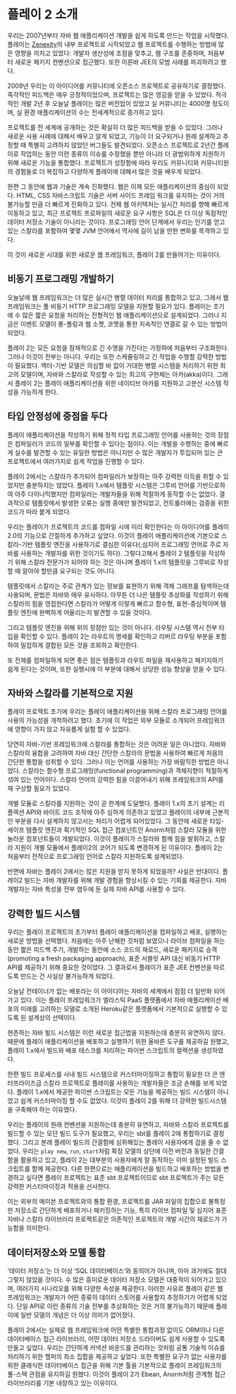 <!--- Copyright (C) 2009-2015 Typesafe Inc. <http://www.typesafe.com> -->
# 플레이 2 소개

우리는 2007년부터 자바 웹 애플리케이션 개발을 쉽게 하도록 만드는 작업을 시작했다. 플레이는 [Zenexity](http://www.zenexity.com)의 내부 프로젝트로 시작되었고 웹 프로젝트를 수행하는 방법에 많은 영향을 끼치고 있었다:
개발자 생산성에 초점을 맞추고, 웹 구조를 존중하며, 처음부터 새로운 패키지 컨벤션으로 접근했다. 또한 이른바 JEE의 모범 사례를 파괴하려고 했다.

2009년 우리는 이 아이디어를 커뮤니티에 오픈소스 프로젝트로 공유하기로 결정했다. 즉각적인 피드백은 매우 긍정적이었으며, 프로젝트는 많은 영감을 얻을 수 있었다.
적극적인 개발 2년 후 오늘날 플레이는 많은 버전업이 있었고 실 커뮤니티는 4000명 정도이며, 실 환경 애플리케이션의 수는 전세계적으로 증가하고 있다.

프로젝트를 전 세계에 공개하는 것은 확실히 더 많은 피드백을 받을 수 있었다. 그러나 새로운 사용 사례에 대해서 배우고 알게 되었고, 기능이 더 요구되거나 원래 설계하고 추정할 때 특별히 고려하지 않았던 버그들도 발견되었다. 오픈소스 프로젝트로 2년간 플레이로 작업하는 동안 이런 종류의 이슈를 수정했을 뿐만 아니라 더 광범위하게 지원하기 위해 새로운 기능을 통합했다. 프로젝트가 성장함에 따라 우리도 커뮤니티와 커뮤니티원의 경험들로 더 복잡하고 다양하게 플레이에 대해서 많은 것을 배우게 되었다.

한편 그 동안에 웹과 기술은 계속 진화했다. 웹은 이제 모든 애플리케이션의 중심이 되었다. HTML, CSS 자바스크립트 기술은 서버 사이드 프레임 워크를 유지하는 것이 거의 불가능할 만큼 더 빠르게 진화하고 있다. 전체 웹 아키텍처는 실시간 처리를 향해 빠르게 이동하고 있고, 최근 프로젝트 프로파일의 새로운 요구 사항은 SQL은 더 이상 독점적인 데이터 저장소 기술이 아니라는 것이다. 프로그래밍 언어 단계에서 우리는 인기를 얻고 있는 스칼라를 포함하여 몇몇 JVM 언어에서 역사에 길이 남을 만한 변화를 목격하고 있다.

이 것이 새로운 시대를 위한 새로운 웹 프레임워크, 플레이 2를 만들어가는 이유이다.

## 비동기 프로그래밍 개발하기

오늘날에 웹 프레임워크는 더 많은 실시간 병렬 데이터 처리를 통합하고 있고, 그래서 웹 프레임워크는 풀 비동기 HTTP 프로그래밍 모델을 지원할 필요가 있다. 플레이는 초기에 수 많은 짧은 요청을 처리하는 전형적인 웹 애플리케이션으로 설계되었다. 그러나 지금은 이벤트 모델이 롱-폴링과 웹 소켓, 코멧을 통한 지속적인 연결로 갈 수 있는 방법이 되었다.

플레이 2는 모든 요청을 잠재적으로 긴 수명을 가진다는 가정하에 처음부터 구조화한다. 그러나 이것이 전부는 아니다. 우리는 또한 스케쥴링하고 긴 작업을 수행할 강력한 방법이 필요했다. 액터-기반 모델은 의심할 바 없이 거대한 병렬 시스템을 처리하기 위한 최고의 모델이며, 자바와 스칼라로 작성할 수 있는 최고의 구현체는 아카(akka)이다. 그래서 플레이 2는 플레이 애플리케이션을 위한 네이티브 아카를 지원하고 고분산 시스템 작성을 가능하게 한다.

## 타입 안정성에 중점을 두다

플레이 애플리케이션을 작성하기 위해 정적 타입 프로그래밍 언어를 사용하는 것의 장점은 컴파일러가 코드의 일부를 확인할 수 있다는 점이다. 이는 개발을 수행하는 중에 빠르게 실수를 발견할 수 있는 유일한 방법은 아니지만 수 많은 개발자가 투입되어 있는 큰 프로젝트에서 여러가지로 쉽게 작업을 진행할 수 있다.

플레이 2에서는 스칼라가 추가되어 컴파일러가 보장하는 아주 강력한 이득을 취할 수 있었지만 충분하지는 않았다. 플레이 1.x에서 템플릿 시스템은 그루비 언어를 기반으로하여 아주 다이나믹했지만 컴파일러는 개발자들을 위해 적절하게 동작할 수는 없었다. 결과적으로 템플릿에서 발생한 오류는 실행 중에만 발견되었고, 컨트롤러에는 검증을 위한 코드가 따라 붙게 되었다.

우리는 플레이가 프로젝트의 코드를 컴파일 시에 미리 확인한다는 이 아이디어를 플레이 2.0의 기능으로 간절하게 추가하고 싶었다. 이것이 플레이 애플리케이션에 기본으로 스칼라-기반 템플릿 엔진을 사용하기로 결심한 이유다(;심지어 프로그래밍 언어로 주로 자바를 사용하는 개발자를 위한 것이기도 하다). 그렇다고해서 플레이 2 템플릿을 작성하기 위해 스칼라 전문가가 되어야 하는 것은 아니며 플레이 1.x의 템플릿을 그루비로 작성할 때 알아야 할만큼 요구되는 것도 아니다.

템플릿에서 스칼라는 주로 관계가 있는 정보를 표현하기 위해 객체 그래프를 탐색하는데 사용되며, 문법은 자바와 매우 유사하다. 아무튼 더 나은 템플릿 추상화를 작성하기 위해 스칼라의 힘을 영접한다면 스칼라가 어떻게 이렇게 빠르고 함수형, 표현-중심적이며 템플릿 엔진에 완벽하게 어울리는지 발견할 수 있을 것이다.

그리고 템플릿 엔진을 위해 위의 장점만 있는 것이 아니다. 라우팅 시스템 역시 전부 타입을 확인할 수 있다. 플레이 2는 라우트의 명세를 확인하고 리버르 라우팅 부분을 포함하여 밀접하게 결합된 모든 것을 조회하고 확인한다.

또 전체를 컴파일하게 되면 좋은 점은 템플릿과 라우트 파일을 재사용하고 패키지하기 쉽게 된다는 것이며, 또한 실행시에 이 부분에 대해서 상당한 성능 향상을 얻을 수 있다.

## 자바와 스칼라를 기본적으로 지원

플레이 프로젝트 초기에 우리는 플레이 애플리케이션을 위해 스칼라 프로그래밍 언어를 사용의 가능성을 개척하려고 했다. 초기에 이 작업은 외부 모듈로 소개되어 프레임워크에 영향이 가지 않고 자유롭게 실험 할 수 있었다.

당연히 자바-기반 프레임워크에 스칼라를 통합하는 것은 어려운 일은 아니었다. 자바와 스칼라의 융합을 고려하여 자바 대신 간단한 스칼라의 문법을 사용하여 빠르게 처음의 간단한 통합을 성취할 수 있다. 그러나 이는 언어를 사용하는 가장 바람직한 방법은 아니었다. 스칼라는 함수형 프로그래밍(functional programming)과 객체지향이 적절하게 섞여 있는 언어이다. 스칼라 언어의 강력한 힘을 이끌어내기 위해 프레임워크의 API를 재 구상할 필요가 있었다.

개별 모듈로 스칼라를 지원하는 것이 곧 한계에 도달했다. 플레이 1.x의 초기 설계는 리플렉션 API와 바이트 코드 조작에 아주 심하게 의존하고 있었고 플레이의 내부에 근본적인 부분을 다시 설계하지 않고서는 처리가 어렵게 되어있었다. 그 동안에 새로운 타입-세이프 템플릿 엔진과 획기적인 SQL 접근 컴포넌트인 Anorm처럼 스칼라 모듈을 위한 놀라운 컴포넌트들이 개발되었다. 이것이 플레이가 스칼라와 함께 힘을 발휘하고, 스칼라 지원이 개별 모듈에서 플레이2의 코어가 되도록 변경하게 된 이유이다. 플레이 2는 처음부터 전적으로 프로그래밍 언어로 스칼라 지원하도록 설계되었다.

반면에 자바는 플레이 2에서는 많은 지원을 받지 못하게 되었을까? 사실은 반대이다. 플레이2 빌드는 자바 개발자를 위해 개발 경험을 향상시킬 수 있는 기회를 제공한다. 자바 개발자는 자바 특성을 전부 염두에 둔 실제 자바 API를 사용할 수 있다.

## 강력한 빌드 시스템

우리는 플레이 프로젝트의 초기부터 플레이 애플리케이션을 컴파일하고 배포, 실행하는 새로운 방법을 선택했다. 처음에는 아주 난해한 것처럼 보였으나 라이브 컴파일을 하는동안 짧은 피드백 주기, 개발하는 동안에 소스 코드의 재로드, 새로운 패키지로 승격(promoting a fresh packaging approach), 표준 서블릿 API 대신 비동기 HTTP API를 제공하기 위해 중요한 것이었다. 그 결과로서 플레이가 표준 JEE 컨벤션을 따르도록 만드는 건 사실상 불가능하게 되었다.

오늘날 컨테이너가 없는 배포라는 이 아이디어는 자바의 세계에서 점점 더 일반화 되어가고 있다. 이는 플레이 프레임워크가 엘라스틱 PaaS 플랫폼에서 자바 애플리케이션 배포의 미래를 고려하는 모델로 소개된 Heroku같은 플랫폼에서 기본적으로 실행할 수 있도록 된 설계상의 선택이다.

현존하는 자바 빌드 시스템은 이런 새로운 접근법을 지원하는데 충분히 유연하지 않다. 때문에 플레이 애플리케이션을 배포하고 실행하기 위한 올바른 도구를 제공하길 원했고, 플레이 1.x에서 빌드와 배포 테스크를 처리하는 파이썬 스크립트의 컬렉션을 생성하였다.

한편 빌드 프로세스를 사내 빌드 시스템으로 커스터마이징하고 통합이 필요한 더 큰 엔터프라이즈급 스칼라 프로젝트로 플레이를 사용하는 개발자들은 조금 손해를 보게 되었다. 플레이 1.x에서 제공한 파이썬 스크립트는 모든 기능을 제공하는 빌드 시스템이 아니었고 쉽게 커스터마이징 할 수도 없었다. 이것이 플레이 2를 위해 더 강력한 빌드시스템을 구축해야 하는 이유였다.

우리는 플레이의 원래 컨벤션을 지원하는데 충분히 유연하고, 자바와 스칼라 프로젝트를 빌드할 수 있는 모던 빌드 도구가 필요했고, 우리는 sbt를 플레이 2에 통합하기로 결정했다. 그리고 본래 플레이 빌드의 간결함에 심취해있는 플레이 사용자에게 겁을 줄 수 없었다. 우리는 `play new`, `run`, `start`처럼 확장 모델의 상단에 이전 버전과 동일한 간결함을 활용하고 있고, 플레이 2는 대부분의 사용자에게 잘 동작하는 이미 설정된 빌드 스크립트를 함께 제공한다. 다른 한편으로는 애플리케이션을 빌드하고 배포하는 방법을 변경하고 싶다면 플레이 프로젝트는 표준 sbt 프로젝트이므로 sbt 프로젝트가 주는 모든 강력한 커스터마이징과 적용을 선사한다.

이는 외부의 메이븐 프로젝트와의 통합 환경, 프로젝트를 JAR 파일의 집합으로 불특정한 저장소로 간단하게 배포하거나 패키징하는 기능, 특히 라이브 컴파일 및 심지어 표준 자바나 스칼라 라이브러리 프로젝트같은 의존적인 프로젝트의 개발 시간의 재로드가 가능함을 의미한다.

## 데이터저장소와 모델 통합

‘데이터 저장소’는 더 이상 ‘SQL 데이터베이스’와 동의어가 아니며, 아마 과거에도 절대 그렇지 않았을 것이다. 수 많은 흥미로운 데이터 저장소 모델은 대중적이 되어가고 있으며, 여러가지 시나리오를 위해 다양한 속성을 제공한다. 이러한 사유로 플레이 같은 웹 프레임워크는 개발자가 어떤 종류의 데이터 스토어를 사용할지 추정하기가 어렵게 되었다. 단일 API로 이런 종류의 기술 전부를 추상화하는 것은 거의 불가능하기 때문에 플레이에 일반 모델의 개념은 더 이상 의미가 없어졌다.

플레이 2에서는 실제로 웹 프레임워크에 어떤 특별한 통합과정 없이도 ORM이나 다른 데이터베이스 접근 라이브러리, 어떤 데이터 저장소 드라이버도 쉽게 사용할 수 있도록 만들고 싶었다. 우리는 간단하게 커넥션 바운드를 관리하는 것처럼 공통 기술적 이슈를 처리하기 위한 헬퍼의 최소 집합을 제공하고 싶었다. 또한 특별한 요구가 없는 사용자를 위한 클래식한 데이터베이스 접근을 위해 기본 툴을 기본적으로 플레이 프레임워크의 풀-스택 관점을 유지하길 원했다. 이것이 플레이 2가 Ebean, Anorm처럼 관계형 접근 라이브러리를 기본 내장하고 있는 이유이다.
